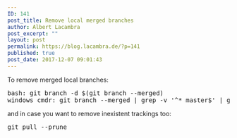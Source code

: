 ```yaml
---
ID: 141
post_title: Remove local merged branches
author: Albert Lacambra
post_excerpt: ""
layout: post
permalink: https://blog.lacambra.de/?p=141
published: true
post_date: 2017-12-07 09:01:43
---
```

To remove merged local branches:
<pre>bash: git branch -d $(git branch --merged)
windows cmdr: git branch --merged | grep -v '^* master$' | grep -v '^  master$' | xargs git branch -d</pre>
and in case you want to remove inexistent trackings too:
<pre>git pull --prune
</pre>